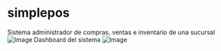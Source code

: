 # simplepos
Sistema administrador de compras, ventas e inventario de una sucursal
![Image](https://github.com/user-attachments/assets/1f58f727-fd74-4f5e-903f-0d4783822754)
Dashboard del sistema
![Image](https://github.com/user-attachments/assets/79e721e0-866c-41e5-89be-721c5c8fd6e7)
